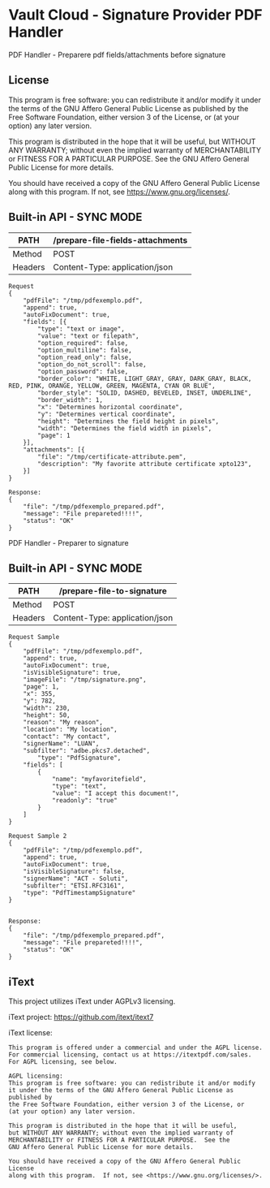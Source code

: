 

# Vault Cloud - Signature Provider PDF Handler #

PDF Handler - Preparere pdf fields/attachments before signature

## License

This program is free software: you can redistribute it and/or modify
it under the terms of the GNU Affero General Public License as
published by the Free Software Foundation, either version 3 of the
License, or (at your option) any later version.

This program is distributed in the hope that it will be useful,
but WITHOUT ANY WARRANTY; without even the implied warranty of
MERCHANTABILITY or FITNESS FOR A PARTICULAR PURPOSE.  See the
GNU Affero General Public License for more details.

You should have received a copy of the GNU Affero General Public License
along with this program.  If not, see <https://www.gnu.org/licenses/>.


## Built-in API - SYNC MODE ##
| PATH | /prepare-file-fields-attachments |
|--|--|
| Method | POST |
| Headers | Content-Type: application/json |

``` 
Request
{
	"pdfFile": "/tmp/pdfexemplo.pdf",
	"append": true,
	"autoFixDocument": true,
	"fields": [{
		"type": "text or image",
		"value": "text or filepath",
		"option_required": false,
		"option_multiline": false,
		"option_read_only": false,
		"option_do_not_scroll": false,
		"option_password": false,
		"border_color": "WHITE, LIGHT_GRAY, GRAY, DARK_GRAY, BLACK, RED, PINK, ORANGE, YELLOW, GREEN, MAGENTA, CYAN OR BLUE",
		"border_style": "SOLID, DASHED, BEVELED, INSET, UNDERLINE",
		"border_width": 1,
		"x": "Determines horizontal coordinate",
		"y": "Determines vertical coordinate",
		"height": "Determines the field height in pixels",
		"width": "Determines the field width in pixels",
		"page": 1
	}],
	"attachments": [{
		"file": "/tmp/certificate-attribute.pem",
		"description": "My favorite attribute certificate xpto123",
	}]
}

Response:
{
    "file": "/tmp/pdfexemplo_prepared.pdf",
    "message": "File prepareted!!!!",
    "status": "OK"
}
``` 
      
PDF Handler - Preparer to signature

## Built-in API - SYNC MODE ##
| PATH | /prepare-file-to-signature |
|--|--|
| Method | POST |
| Headers | Content-Type: application/json |

``` 
Request Sample
{
	"pdfFile": "/tmp/pdfexemplo.pdf",
	"append": true,
	"autoFixDocument": true,
	"isVisibleSignature": true,
	"imageFile": "/tmp/signature.png",
	"page": 1,
	"x": 355,
	"y": 782,
	"width": 230,
	"height": 50,
	"reason": "My reason",
	"location": "My location",
	"contact": "My contact",
	"signerName": "LUAN",
	"subfilter": "adbe.pkcs7.detached",
        "type": "PdfSignature",
	"fields": [
		{
			"name": "myfavoritefield",
			"type": "text",
			"value": "I accept this document!",
			"readonly": "true"
		}
	]
}

Request Sample 2
{
	"pdfFile": "/tmp/pdfexemplo.pdf",
	"append": true,
	"autoFixDocument": true,
	"isVisibleSignature": false,
	"signerName": "ACT - Soluti",
	"subfilter": "ETSI.RFC3161",
	"type": "PdfTimestampSignature"
}


Response:
{
    "file": "/tmp/pdfexemplo_prepared.pdf",
    "message": "File prepareted!!!!",
    "status": "OK"
}
``` 

## iText

This project utilizes iText under AGPLv3 licensing.

iText project: <https://github.com/itext/itext7>

iText license:

```
This program is offered under a commercial and under the AGPL license.
For commercial licensing, contact us at https://itextpdf.com/sales.  For AGPL licensing, see below.

AGPL licensing:
This program is free software: you can redistribute it and/or modify
it under the terms of the GNU Affero General Public License as published by
the Free Software Foundation, either version 3 of the License, or
(at your option) any later version.

This program is distributed in the hope that it will be useful,
but WITHOUT ANY WARRANTY; without even the implied warranty of
MERCHANTABILITY or FITNESS FOR A PARTICULAR PURPOSE.  See the
GNU Affero General Public License for more details.

You should have received a copy of the GNU Affero General Public License
along with this program.  If not, see <https://www.gnu.org/licenses/>.
```

